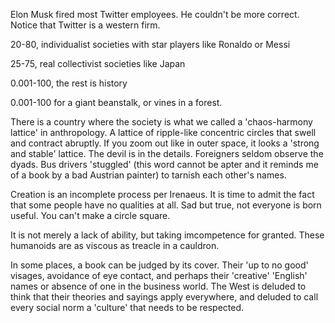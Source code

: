 Elon Musk fired most Twitter employees. He couldn't be more correct. Notice that Twitter is a western firm.

20-80, individualist societies with star players like Ronaldo or Messi

25-75, real collectivist societies like Japan

0.001-100, the rest is history

0.001-100 for a giant beanstalk, or vines in a forest.

There is a country where the society is what we called a 'chaos-harmony lattice' in anthropology. A lattice of ripple-like concentric circles that swell and contract abruptly. If you zoom out like in outer space, it looks a 'strong and stable' lattice. The devil is in the details. Foreigners seldom observe the dyads. Bus drivers 'stuggled' (this word cannot be apter and it reminds me of a book by a bad Austrian painter) to tarnish each other's names.

Creation is an incomplete process per Irenaeus. It is time to admit the fact that some people have no qualities at all. Sad but true, not everyone is born useful. You can't make a circle square.

It is not merely a lack of ability, but taking imcompetence for granted. These humanoids are as viscous as treacle in a cauldron.

In some places, a book can be judged by its cover. Their 'up to no good' visages, avoidance of eye contact, and perhaps their 'creative' 'English' names or absence of one in the business world. The West is deluded to think that their theories and sayings apply everywhere, and deluded to call every social norm a 'culture' that needs to be respected.
